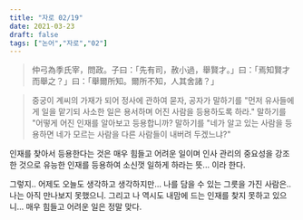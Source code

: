 ```yaml
---
title: "자로 02/19"
date: 2021-03-23
draft: false
tags: ["논어","자로","02"]
---
```


> 仲弓為季氏宰，問政。子曰：「先有司，赦小過，舉賢才。」曰：「焉知賢才而舉之？」曰：「舉爾所知。爾所不知，人其舍諸？」

> 중궁이 계씨의 가재가 되어 정사에 관하여 묻자, 공자가 말하기를 "먼저 유사들에게 일을 맡기되 사소한 일은 용서하며 어진 사람을 등용하도록 하라." 말하기를 "어떻게 어진 인재를 알아보고 등용합니까? 말하기를 "네가 알고 있는 사람을 등용하면 네가 모르는 사람을 다른 사람들이 내버려 두겠느냐?"

인재를 찾아서 등용한다는 것은 매우 힘들고 어려운 일이며 인사 관리의 중요성을 강조한 것으로 유능한 인재를 등용하여 소신껏 일하게 하라는 뜻... 이라 한다.

그렇지.. 어제도 오늘도 생각하고 생각하지만... 나를 담을 수 있는 그릇을 가진 사람은.. 나는 아직 만나보지 못했으니. 그리고 나 역시도 내맘에 드는 인재를 찾지 못하고 있으니... 매우 힘들고 어려운 일은 정말 맞다.
